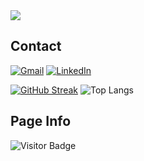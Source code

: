 <img src="https://raw.githubusercontent.com/Raymo111/Raymo111/master/intro.gif">

## Contact
<!--
 Gmail buttom: when user clicks the button, their system default mail app will open and with my email address to send an email
-->
[![Gmail](https://img.shields.io/badge/Gmail-D14836?style=for-the-badge&logo=gmail&logoColor=white)](mailto:jasontang0226@gmail.com)
[![LinkedIn](https://img.shields.io/badge/LinkedIn-0077B5?style=for-the-badge&logo=linkedin&logoColor=white)](https://www.linkedin.com/in/jason-tang-on21/)

[![GitHub Streak](http://github-readme-streak-stats.herokuapp.com?user=jtang25&theme=github-dark-blue&hide_border=true&border_radius=0)](https://git.io/streak-stats)
![Top Langs](https://github-readme-stats.vercel.app/api/top-langs/?username=jtang25&theme=github-dark-blue)

## Page Info
![Visitor Badge](https://visitor-badge-reloaded.herokuapp.com/badge?page_id=jtang25&style=for-the-badge&logo=github&logoColor=white&color=5AC69D&labelColor=white)

